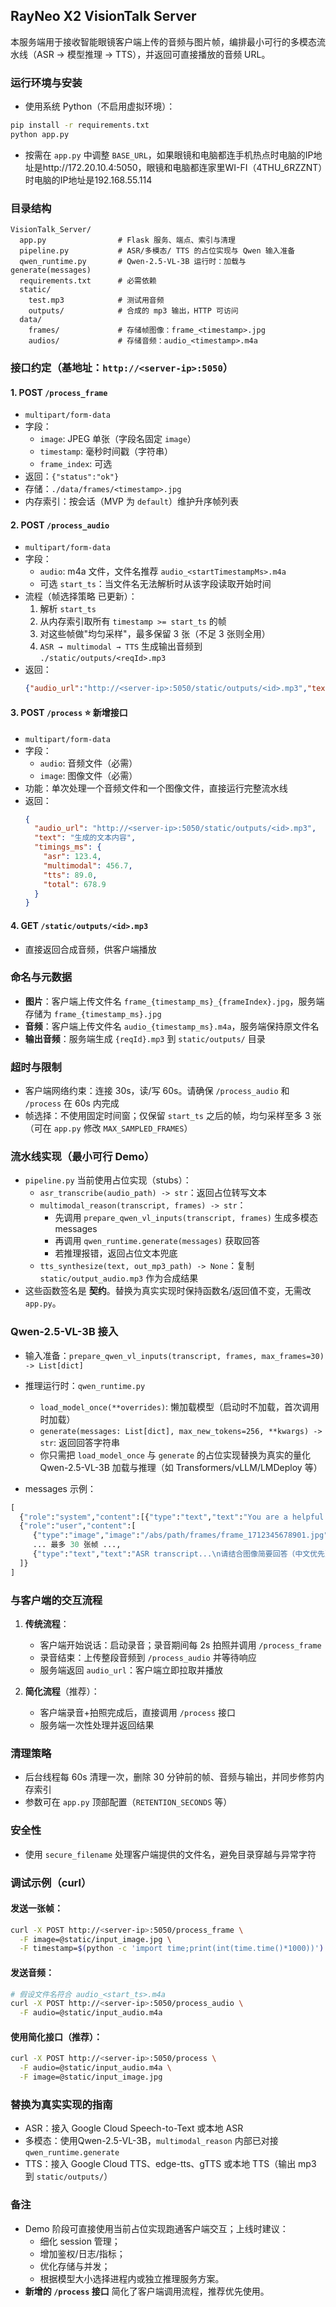 ## RayNeo X2 VisionTalk Server

本服务端用于接收智能眼镜客户端上传的音频与图片帧，编排最小可行的多模态流水线（ASR → 模型推理 → TTS），并返回可直接播放的音频 URL。

### 运行环境与安装
- 使用系统 Python（不启用虚拟环境）：
```bash
pip install -r requirements.txt
python app.py
```
- 按需在 `app.py` 中调整 `BASE_URL`，如果眼镜和电脑都连手机热点时电脑的IP地址是http://172.20.10.4:5050，眼镜和电脑都连家里WI-FI（4THU_6RZZNT）时电脑的IP地址是192.168.55.114

### 目录结构
```
VisionTalk_Server/
  app.py                # Flask 服务、端点、索引与清理
  pipeline.py           # ASR/多模态/ TTS 的占位实现与 Qwen 输入准备
  qwen_runtime.py       # Qwen-2.5-VL-3B 运行时：加载与 generate(messages)
  requirements.txt      # 必需依赖
  static/
    test.mp3            # 测试用音频
    outputs/            # 合成的 mp3 输出，HTTP 可访问
  data/
    frames/             # 存储帧图像：frame_<timestamp>.jpg
    audios/             # 存储音频：audio_<timestamp>.m4a
```

### 接口约定（基地址：`http://<server-ip>:5050`）

#### 1. POST `/process_frame`
- `multipart/form-data`
- 字段：
  - `image`: JPEG 单张（字段名固定 `image`）
  - `timestamp`: 毫秒时间戳（字符串）
  - `frame_index`: 可选
- 返回：`{"status":"ok"}`
- 存储：`./data/frames/<timestamp>.jpg`
- 内存索引：按会话（MVP 为 `default`）维护升序帧列表

#### 2. POST `/process_audio`
- `multipart/form-data`
- 字段：
  - `audio`: m4a 文件，文件名推荐 `audio_<startTimestampMs>.m4a`
  - 可选 `start_ts`：当文件名无法解析时从该字段读取开始时间
- 流程（帧选择策略 已更新）：
  1) 解析 `start_ts`
  2) 从内存索引取所有 `timestamp >= start_ts` 的帧
  3) 对这些帧做"均匀采样"，最多保留 3 张（不足 3 张则全用）
  4) `ASR → multimodal → TTS` 生成输出音频到 `./static/outputs/<reqId>.mp3`
- 返回：
  ```json
  {"audio_url":"http://<server-ip>:5050/static/outputs/<id>.mp3","text":"<optional_text>"}
  ```

#### 3. POST `/process` ⭐ **新增接口**
- `multipart/form-data`
- 字段：
  - `audio`: 音频文件（必需）
  - `image`: 图像文件（必需）
- 功能：单次处理一个音频文件和一个图像文件，直接运行完整流水线
- 返回：
  ```json
  {
    "audio_url": "http://<server-ip>:5050/static/outputs/<id>.mp3",
    "text": "生成的文本内容",
    "timings_ms": {
      "asr": 123.4,
      "multimodal": 456.7,
      "tts": 89.0,
      "total": 678.9
    }
  }
  ```

#### 4. GET `/static/outputs/<id>.mp3`
- 直接返回合成音频，供客户端播放

### 命名与元数据
- **图片**：客户端上传文件名 `frame_{timestamp_ms}_{frameIndex}.jpg`，服务端存储为 `frame_{timestamp_ms}.jpg`
- **音频**：客户端上传文件名 `audio_{timestamp_ms}.m4a`，服务端保持原文件名
- **输出音频**：服务端生成 `{reqId}.mp3` 到 `static/outputs/` 目录

### 超时与限制
- 客户端网络约束：连接 30s，读/写 60s。请确保 `/process_audio` 和 `/process` 在 60s 内完成
- 帧选择：不使用固定时间窗；仅保留 `start_ts` 之后的帧，均匀采样至多 3 张（可在 `app.py` 修改 `MAX_SAMPLED_FRAMES`）

### 流水线实现（最小可行 Demo）
- `pipeline.py` 当前使用占位实现（stubs）：
  - `asr_transcribe(audio_path) -> str`：返回占位转写文本
  - `multimodal_reason(transcript, frames) -> str`：
    - 先调用 `prepare_qwen_vl_inputs(transcript, frames)` 生成多模态 messages
    - 再调用 `qwen_runtime.generate(messages)` 获取回答
    - 若推理报错，返回占位文本兜底
  - `tts_synthesize(text, out_mp3_path) -> None`：复制 `static/output_audio.mp3` 作为合成结果
- 这些函数签名是 **契约**。替换为真实实现时保持函数名/返回值不变，无需改 `app.py`。

### Qwen-2.5-VL-3B 接入
- 输入准备：`prepare_qwen_vl_inputs(transcript, frames, max_frames=30) -> List[dict]`
- 推理运行时：`qwen_runtime.py`
  - `load_model_once(**overrides)`: 懒加载模型（启动时不加载，首次调用时加载）
  - `generate(messages: List[dict], max_new_tokens=256, **kwargs) -> str`: 返回回答字符串
  - 你只需把 `load_model_once` 与 `generate` 的占位实现替换为真实的量化 Qwen-2.5-VL-3B 加载与推理（如 Transformers/vLLM/LMDeploy 等）

- messages 示例：
```python
[
  {"role":"system","content":[{"type":"text","text":"You are a helpful multimodal assistant."}]},
  {"role":"user","content":[
     {"type":"image","image":"/abs/path/frames/frame_1712345678901.jpg"},
     ... 最多 30 张帧 ...,
     {"type":"text","text":"ASR transcript...\n请结合图像简要回答（中文优先）。"}
  ]}
]
```

### 与客户端的交互流程
1. **传统流程**：
   - 客户端开始说话：启动录音；录音期间每 2s 拍照并调用 `/process_frame`
   - 录音结束：上传整段音频到 `/process_audio` 并等待响应
   - 服务端返回 `audio_url`：客户端立即拉取并播放

2. **简化流程**（推荐）：
   - 客户端录音+拍照完成后，直接调用 `/process` 接口
   - 服务端一次性处理并返回结果

### 清理策略
- 后台线程每 60s 清理一次，删除 30 分钟前的帧、音频与输出，并同步修剪内存索引
- 参数可在 `app.py` 顶部配置（`RETENTION_SECONDS` 等）

### 安全性
- 使用 `secure_filename` 处理客户端提供的文件名，避免目录穿越与异常字符

### 调试示例（curl）

#### 发送一张帧：
```bash
curl -X POST http://<server-ip>:5050/process_frame \
  -F image=@static/input_image.jpg \
  -F timestamp=$(python -c 'import time;print(int(time.time()*1000))')
```

#### 发送音频：
```bash
# 假设文件名符合 audio_<start_ts>.m4a
curl -X POST http://<server-ip>:5050/process_audio \
  -F audio=@static/input_audio.m4a
```

#### 使用简化接口（推荐）：
```bash
curl -X POST http://<server-ip>:5050/process \
  -F audio=@static/input_audio.m4a \
  -F image=@static/input_image.jpg
```

### 替换为真实实现的指南
- ASR：接入 Google Cloud Speech-to-Text 或本地 ASR
- 多模态：使用Qwen-2.5-VL-3B，`multimodal_reason` 内部已对接 `qwen_runtime.generate`
- TTS：接入 Google Cloud TTS、edge-tts、gTTS 或本地 TTS（输出 mp3 到 `static/outputs/`）

### 备注
- Demo 阶段可直接使用当前占位实现跑通客户端交互；上线时建议：
  - 细化 session 管理；
  - 增加鉴权/日志/指标；
  - 优化存储与并发；
  - 根据模型大小选择进程内或独立推理服务方案。
- **新增的 `/process` 接口** 简化了客户端调用流程，推荐优先使用。